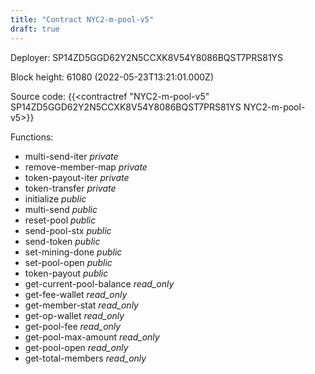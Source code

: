```yaml
---
title: "Contract NYC2-m-pool-v5"
draft: true
---
```

Deployer: SP14ZD5GGD62Y2N5CCXK8V54Y8086BQST7PRS81YS


 



Block height: 61080 (2022-05-23T13:21:01.000Z)

Source code: {{<contractref "NYC2-m-pool-v5" SP14ZD5GGD62Y2N5CCXK8V54Y8086BQST7PRS81YS NYC2-m-pool-v5>}}

Functions:

* multi-send-iter _private_
* remove-member-map _private_
* token-payout-iter _private_
* token-transfer _private_
* initialize _public_
* multi-send _public_
* reset-pool _public_
* send-pool-stx _public_
* send-token _public_
* set-mining-done _public_
* set-pool-open _public_
* token-payout _public_
* get-current-pool-balance _read_only_
* get-fee-wallet _read_only_
* get-member-stat _read_only_
* get-op-wallet _read_only_
* get-pool-fee _read_only_
* get-pool-max-amount _read_only_
* get-pool-open _read_only_
* get-total-members _read_only_
